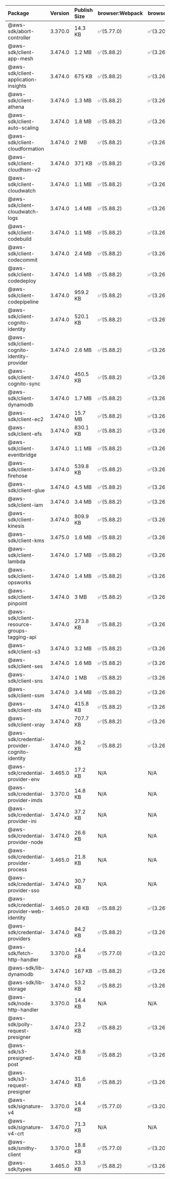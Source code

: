 | Package | Version | Publish Size | browser:Webpack | browser:Rollup | browser:EsBuild |
| :------ | :------ | :----------- | :------ | :----- | :------- |
|@aws-sdk/abort-controller|3.370.0|14.3 KB|✅(5.77.0)|✅(3.20.2)|✅(0.17.15)|
|@aws-sdk/client-app-mesh|3.474.0|1.2 MB|✅(5.88.2)|✅(3.26.3)|✅(0.18.15)|
|@aws-sdk/client-application-insights|3.474.0|675 KB|✅(5.88.2)|✅(3.26.3)|✅(0.18.15)|
|@aws-sdk/client-athena|3.474.0|1.3 MB|✅(5.88.2)|✅(3.26.3)|✅(0.18.15)|
|@aws-sdk/client-auto-scaling|3.474.0|1.8 MB|✅(5.88.2)|✅(3.26.3)|✅(0.18.15)|
|@aws-sdk/client-cloudformation|3.474.0|2 MB|✅(5.88.2)|✅(3.26.3)|✅(0.18.15)|
|@aws-sdk/client-cloudhsm-v2|3.474.0|371 KB|✅(5.88.2)|✅(3.26.3)|✅(0.18.15)|
|@aws-sdk/client-cloudwatch|3.474.0|1.1 MB|✅(5.88.2)|✅(3.26.3)|✅(0.18.15)|
|@aws-sdk/client-cloudwatch-logs|3.474.0|1.4 MB|✅(5.88.2)|✅(3.26.3)|✅(0.18.15)|
|@aws-sdk/client-codebuild|3.474.0|1.1 MB|✅(5.88.2)|✅(3.26.3)|✅(0.18.15)|
|@aws-sdk/client-codecommit|3.474.0|2.4 MB|✅(5.88.2)|✅(3.26.3)|✅(0.18.15)|
|@aws-sdk/client-codedeploy|3.474.0|1.4 MB|✅(5.88.2)|✅(3.26.3)|✅(0.18.15)|
|@aws-sdk/client-codepipeline|3.474.0|959.2 KB|✅(5.88.2)|✅(3.26.3)|✅(0.18.15)|
|@aws-sdk/client-cognito-identity|3.474.0|520.1 KB|✅(5.88.2)|✅(3.26.3)|✅(0.18.15)|
|@aws-sdk/client-cognito-identity-provider|3.474.0|2.6 MB|✅(5.88.2)|✅(3.26.3)|✅(0.18.15)|
|@aws-sdk/client-cognito-sync|3.474.0|450.5 KB|✅(5.88.2)|✅(3.26.3)|✅(0.18.15)|
|@aws-sdk/client-dynamodb|3.474.0|1.7 MB|✅(5.88.2)|✅(3.26.3)|✅(0.18.15)|
|@aws-sdk/client-ec2|3.474.0|15.7 MB|✅(5.88.2)|✅(3.26.3)|✅(0.18.15)|
|@aws-sdk/client-efs|3.474.0|830.1 KB|✅(5.88.2)|✅(3.26.3)|✅(0.18.15)|
|@aws-sdk/client-eventbridge|3.474.0|1.1 MB|✅(5.88.2)|✅(3.26.3)|✅(0.18.15)|
|@aws-sdk/client-firehose|3.474.0|539.8 KB|✅(5.88.2)|✅(3.26.3)|✅(0.18.15)|
|@aws-sdk/client-glue|3.474.0|4.5 MB|✅(5.88.2)|✅(3.26.3)|✅(0.18.15)|
|@aws-sdk/client-iam|3.474.0|3.4 MB|✅(5.88.2)|✅(3.26.3)|✅(0.18.15)|
|@aws-sdk/client-kinesis|3.474.0|809.9 KB|✅(5.88.2)|✅(3.26.3)|✅(0.18.15)|
|@aws-sdk/client-kms|3.475.0|1.6 MB|✅(5.88.2)|✅(3.26.3)|✅(0.18.15)|
|@aws-sdk/client-lambda|3.474.0|1.7 MB|✅(5.88.2)|✅(3.26.3)|✅(0.18.15)|
|@aws-sdk/client-opsworks|3.474.0|1.4 MB|✅(5.88.2)|✅(3.26.3)|✅(0.18.15)|
|@aws-sdk/client-pinpoint|3.474.0|3 MB|✅(5.88.2)|✅(3.26.3)|✅(0.18.15)|
|@aws-sdk/client-resource-groups-tagging-api|3.474.0|273.8 KB|✅(5.88.2)|✅(3.26.3)|✅(0.18.15)|
|@aws-sdk/client-s3|3.474.0|3.2 MB|✅(5.88.2)|✅(3.26.3)|✅(0.18.15)|
|@aws-sdk/client-ses|3.474.0|1.6 MB|✅(5.88.2)|✅(3.26.3)|✅(0.18.15)|
|@aws-sdk/client-sns|3.474.0|1 MB|✅(5.88.2)|✅(3.26.3)|✅(0.18.15)|
|@aws-sdk/client-ssm|3.474.0|3.4 MB|✅(5.88.2)|✅(3.26.3)|✅(0.18.15)|
|@aws-sdk/client-sts|3.474.0|415.8 KB|✅(5.88.2)|✅(3.26.3)|✅(0.18.15)|
|@aws-sdk/client-xray|3.474.0|707.7 KB|✅(5.88.2)|✅(3.26.3)|✅(0.18.15)|
|@aws-sdk/credential-provider-cognito-identity|3.474.0|36.2 KB|✅(5.88.2)|✅(3.26.3)|✅(0.18.15)|
|@aws-sdk/credential-provider-env|3.465.0|17.2 KB|N/A|N/A|N/A|
|@aws-sdk/credential-provider-imds|3.370.0|14.8 KB|N/A|N/A|N/A|
|@aws-sdk/credential-provider-ini|3.474.0|37.2 KB|N/A|N/A|N/A|
|@aws-sdk/credential-provider-node|3.474.0|26.6 KB|N/A|N/A|N/A|
|@aws-sdk/credential-provider-process|3.465.0|21.8 KB|N/A|N/A|N/A|
|@aws-sdk/credential-provider-sso|3.474.0|30.7 KB|N/A|N/A|N/A|
|@aws-sdk/credential-provider-web-identity|3.465.0|28 KB|✅(5.88.2)|✅(3.26.3)|✅(0.18.15)|
|@aws-sdk/credential-providers|3.474.0|84.2 KB|✅(5.88.2)|✅(3.26.3)|✅(0.18.15)|
|@aws-sdk/fetch-http-handler|3.370.0|14.4 KB|✅(5.77.0)|✅(3.20.2)|✅(0.17.15)|
|@aws-sdk/lib-dynamodb|3.474.0|167 KB|✅(5.88.2)|✅(3.26.3)|✅(0.18.15)|
|@aws-sdk/lib-storage|3.474.0|53.2 KB|✅(5.88.2)|✅(3.26.3)|✅(0.18.15)|
|@aws-sdk/node-http-handler|3.370.0|14.4 KB|N/A|N/A|N/A|
|@aws-sdk/polly-request-presigner|3.474.0|23.2 KB|✅(5.88.2)|✅(3.26.3)|✅(0.18.15)|
|@aws-sdk/s3-presigned-post|3.474.0|26.8 KB|✅(5.88.2)|✅(3.26.3)|✅(0.18.15)|
|@aws-sdk/s3-request-presigner|3.474.0|31.6 KB|✅(5.88.2)|✅(3.26.3)|✅(0.18.15)|
|@aws-sdk/signature-v4|3.370.0|14.4 KB|✅(5.77.0)|✅(3.20.2)|✅(0.17.15)|
|@aws-sdk/signature-v4-crt|3.470.0|71.3 KB|N/A|N/A|N/A|
|@aws-sdk/smithy-client|3.370.0|18.8 KB|✅(5.77.0)|✅(3.20.2)|✅(0.17.15)|
|@aws-sdk/types|3.465.0|33.3 KB|✅(5.88.2)|✅(3.26.3)|✅(0.18.15)|
